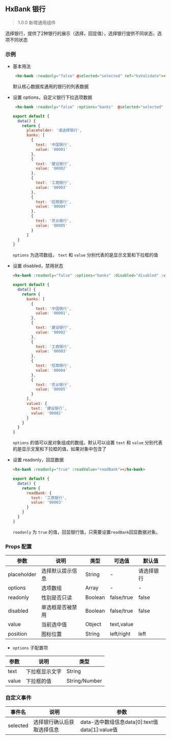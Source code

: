 ## HxBank 银行

> 1.0.0 新增通用组件

选择银行，提供了2种银行的展示（选择，回显值），选择银行提供不同状态，选项不同状态

### 示例

- 基本用法

  ```html
   <hx-bank :readonly="false" @selected="selected" ref="hxValidate"></hx-bank>
  ```

  默认核心数据库通用的银行的列表数据

- 设置 options，自定义银行下拉选项数据

  ```html
   <hx-bank :readonly="false" :options="banks"  @selected="selected" ref="hxValidate"></hx-bank>
  ```
  ```js
  export default {
    data() {
      return {
        placeholder: '请选择银行',
        banks: [
          {
            text: '中国银行',
            value: '00001'
          },
          {
            text: '建设银行',
            value: '00002'
          },
          {
            text: '工商银行',
            value: '00003'
          },
          {
            text: '招商银行',
            value: '00004'
          },
          {
            text: '农业银行',
            value: '00005'
          }
        ]
    }
  }
  ```

  `options` 为选项数组， `text` 和 `value` 分别代表的是显示文案和下拉框的值

- 设置 disabled，禁用状态

  ```html
  <hx-bank :readonly="false" :options="banks" :disabled="disabled" :value="value1"></hx-bank>
  ```
  ```js
  export default {
    data() {
      return {
        banks: [
          {
            text: '中国银行',
            value: '00001',
          },
          {
            text: '建设银行',
            value: '00002'
          },
          {
            text: '工商银行',
            value: '00003'
          },
          {
            text: '招商银行',
            value: '00004'
          },
          {
            text: '农业银行',
            value: '00005'
          }
        ],
        value1: {
          text: '建设银行',
          value: '00002'
        }
      }
    }
  }
  ```

  `options` 的值可以是对象组成的数组，默认可以设置 `text` 和 `value` 分别代表的是显示文案和下拉框的值，如果对象中包含了 

- 设置 readonly，回显数据

  ```html
  <hx-bank :readonly="true" :readValue="readBank"></hx-bank>
  ```
  ```js
  export default {
    data() {
      return {
        readBank: {
          text: '工商银行',
          value: '00003'
        }
      }
    }
  }
  ```

  `readonly` 为 `true` 的值，回显银行值，只需要设置`readBank`回显数据对象。
  
### Props 配置

| 参数 | 说明 | 类型 | 可选值 | 默认值 |
| - | - | - | - | - |
| placeholder | 选择默认提示信息 | String | - | 请选择银行 |
| options | 选项数组 | Array | - | - |
| readonly | 性别是否只读 | Boolean | false/true | false |
| disabled | 单选框是否被禁用 | Boolean | false/true | false |
| value | 当前选中值 | Object | text,value |  |
| position | 图标位置 | String | left/right | left |

* `options` 子配置项

| 参数 | 说明 | 类型 |
| - | - | - |
| text | 下拉框显示文字 | String |
| value | 下拉框的值 | String/Number |

### 自定义事件

| 事件名 | 说明 | 参数 |
| - | - | - |
| selected | 选择银行确认后获取选择信息 | data-选中数组信息data[0]:text值 data[1]:value值 |